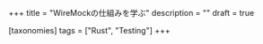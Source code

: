 +++
title = "WireMockの仕組みを学ぶ"
description = ""
draft = true

[taxonomies]
tags = ["Rust", "Testing"]
+++



